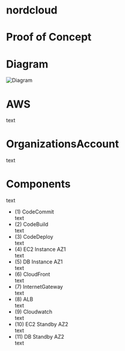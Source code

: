 # nordcloud

# Proof of Concept

# Diagram
![Diagram](https://github.com/adob71/nordcloud/blob/main/diagram.png)

# AWS  
text
# OrganizationsAccount  
text
# Components   
text
* (1) CodeCommit  
text
* (2) CodeBuild  
text
* (3) CodeDeploy  
text
* (4) EC2 Instance AZ1  
text
* (5) DB Instance AZ1  
text
* (6) CloudFront  
text
* (7) InternetGateway  
text
* (8) ALB  
text
* (9) Cloudwatch  
text
* (10) EC2 Standby AZ2  
text
* (11) DB Standby AZ2  
text
